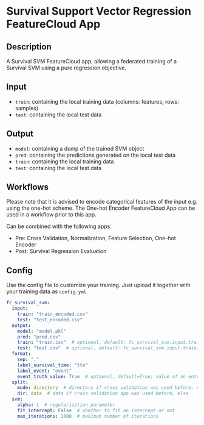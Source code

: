 # Survival Support Vector Regression FeatureCloud App

## Description
A Survival SVM FeatureCloud app, allowing a federated training of a Survival SVM using a pure regression objective.

## Input
- `train`: containing the local training data (columns: features; rows: samples)
- `test`: containing the local test data

## Output
- `model`: containing a dump of the trained SVM object
- `pred`: containing the predictions generated on the local test data
- `train`: containing the local training data
- `test`: containing the local test data

## Workflows
Please note that it is advised to encode categorical features of the input e.g. using the one-hot scheme.
The One-hot Encoder FeatureCloud App can be used in a workflow prior to this app.

Can be combined with the following apps:
- Pre: Cross Validation, Normalization, Feature Selection, One-hot Encoder
- Post: Survival Regression Evaluation

## Config
Use the config file to customize your training. Just upload it together with your training data as `config.yml`
```yml
fc_survival_svm:
  input:
    train: "train_encoded.csv"
    test: "test_encoded.csv"
  output:
    model: "model.pkl"
    pred: "pred.csv"
    train: "train.csv"  # optional, default: fc_survival_svm.input.train; filename name for a copy of the train input
    test: "test.csv"  # optional, default: fc_survival_svm.input.train; filename name for a copy of the test input
  format:
    sep: ","
    label_survival_time: "tte"
    label_event: "event"
    event_truth_value: True  # optional, default=True; value of an entry in the event column when a event occurred
  split:
    mode: directory  # directory if cross validation was used before, else file
    dir: data  # data if cross validation app was used before, else .
  svm:
    alpha: 1  # regularization parameter
    fit_intercept: False  # whether to fit an intercept or not
    max_iterations: 1000  # maximum number of iterations
```
